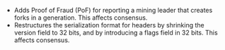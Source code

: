* Adds Proof of Fraud (PoF) for reporting a mining leader that creates forks in a generation. This affects consensus.
* Restructures the serialization format for headers by shrinking the version field to 32 bits, and by introducing a flags field in 32 bits. This affects consensus.
